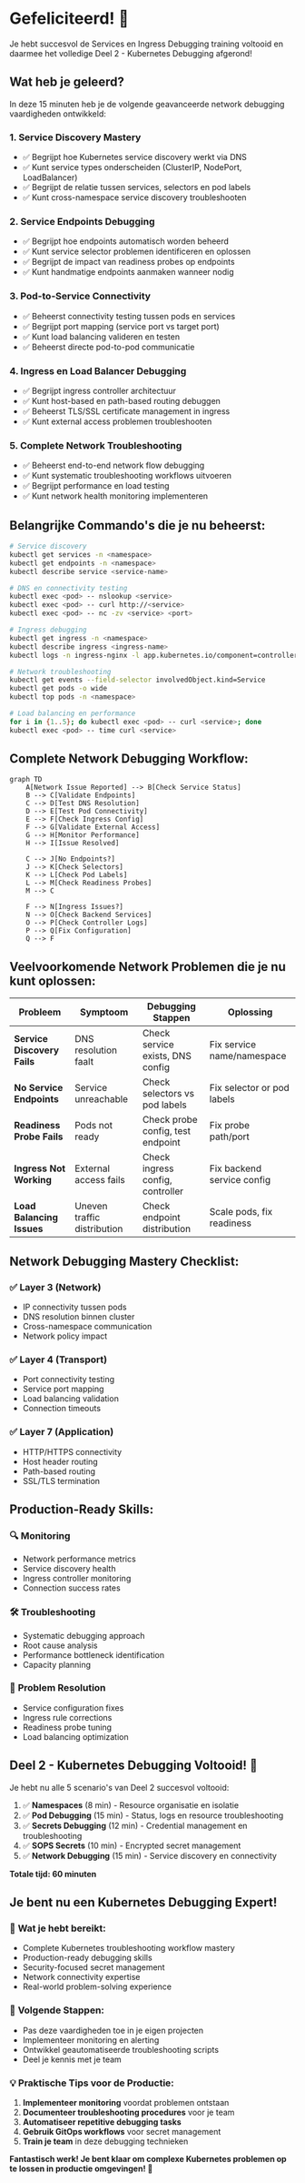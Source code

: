 # Gefeliciteerd! 🎉

Je hebt succesvol de Services en Ingress Debugging training voltooid en daarmee het volledige Deel 2 - Kubernetes Debugging afgerond!

## Wat heb je geleerd?

In deze 15 minuten heb je de volgende geavanceerde network debugging vaardigheden ontwikkeld:

### 1. Service Discovery Mastery
- ✅ Begrijpt hoe Kubernetes service discovery werkt via DNS
- ✅ Kunt service types onderscheiden (ClusterIP, NodePort, LoadBalancer)
- ✅ Begrijpt de relatie tussen services, selectors en pod labels
- ✅ Kunt cross-namespace service discovery troubleshooten

### 2. Service Endpoints Debugging
- ✅ Begrijpt hoe endpoints automatisch worden beheerd
- ✅ Kunt service selector problemen identificeren en oplossen
- ✅ Begrijpt de impact van readiness probes op endpoints
- ✅ Kunt handmatige endpoints aanmaken wanneer nodig

### 3. Pod-to-Service Connectivity
- ✅ Beheerst connectivity testing tussen pods en services
- ✅ Begrijpt port mapping (service port vs target port)
- ✅ Kunt load balancing valideren en testen
- ✅ Beheerst directe pod-to-pod communicatie

### 4. Ingress en Load Balancer Debugging
- ✅ Begrijpt ingress controller architectuur
- ✅ Kunt host-based en path-based routing debuggen
- ✅ Beheerst TLS/SSL certificate management in ingress
- ✅ Kunt external access problemen troubleshooten

### 5. Complete Network Troubleshooting
- ✅ Beheerst end-to-end network flow debugging
- ✅ Kunt systematic troubleshooting workflows uitvoeren
- ✅ Begrijpt performance en load testing
- ✅ Kunt network health monitoring implementeren

## Belangrijke Commando's die je nu beheerst:

```bash
# Service discovery
kubectl get services -n <namespace>
kubectl get endpoints -n <namespace>
kubectl describe service <service-name>

# DNS en connectivity testing
kubectl exec <pod> -- nslookup <service>
kubectl exec <pod> -- curl http://<service>
kubectl exec <pod> -- nc -zv <service> <port>

# Ingress debugging
kubectl get ingress -n <namespace>
kubectl describe ingress <ingress-name>
kubectl logs -n ingress-nginx -l app.kubernetes.io/component=controller

# Network troubleshooting
kubectl get events --field-selector involvedObject.kind=Service
kubectl get pods -o wide
kubectl top pods -n <namespace>

# Load balancing en performance
for i in {1..5}; do kubectl exec <pod> -- curl <service>; done
kubectl exec <pod> -- time curl <service>
```

## Complete Network Debugging Workflow:

```mermaid
graph TD
    A[Network Issue Reported] --> B[Check Service Status]
    B --> C[Validate Endpoints]
    C --> D[Test DNS Resolution]
    D --> E[Test Pod Connectivity]
    E --> F[Check Ingress Config]
    F --> G[Validate External Access]
    G --> H[Monitor Performance]
    H --> I[Issue Resolved]
    
    C --> J[No Endpoints?]
    J --> K[Check Selectors]
    K --> L[Check Pod Labels]
    L --> M[Check Readiness Probes]
    M --> C
    
    F --> N[Ingress Issues?]
    N --> O[Check Backend Services]
    O --> P[Check Controller Logs]
    P --> Q[Fix Configuration]
    Q --> F
```

## Veelvoorkomende Network Problemen die je nu kunt oplossen:

| Probleem | Symptoom | Debugging Stappen | Oplossing |
|----------|----------|-------------------|-----------|
| **Service Discovery Fails** | DNS resolution faalt | Check service exists, DNS config | Fix service name/namespace |
| **No Service Endpoints** | Service unreachable | Check selectors vs pod labels | Fix selector or pod labels |
| **Readiness Probe Fails** | Pods not ready | Check probe config, test endpoint | Fix probe path/port |
| **Ingress Not Working** | External access fails | Check ingress config, controller | Fix backend service config |
| **Load Balancing Issues** | Uneven traffic distribution | Check endpoint distribution | Scale pods, fix readiness |

## Network Debugging Mastery Checklist:

### ✅ **Layer 3 (Network)**
- IP connectivity tussen pods
- DNS resolution binnen cluster
- Cross-namespace communication
- Network policy impact

### ✅ **Layer 4 (Transport)**
- Port connectivity testing
- Service port mapping
- Load balancing validation
- Connection timeouts

### ✅ **Layer 7 (Application)**
- HTTP/HTTPS connectivity
- Host header routing
- Path-based routing
- SSL/TLS termination

## Production-Ready Skills:

### 🔍 **Monitoring**
- Network performance metrics
- Service discovery health
- Ingress controller monitoring
- Connection success rates

### 🛠️ **Troubleshooting**
- Systematic debugging approach
- Root cause analysis
- Performance bottleneck identification
- Capacity planning

### 🔧 **Problem Resolution**
- Service configuration fixes
- Ingress rule corrections
- Readiness probe tuning
- Load balancing optimization

## Deel 2 - Kubernetes Debugging Voltooid! 🚀

Je hebt nu alle 5 scenario's van Deel 2 succesvol voltooid:

1. ✅ **Namespaces** (8 min) - Resource organisatie en isolatie
2. ✅ **Pod Debugging** (15 min) - Status, logs en resource troubleshooting
3. ✅ **Secrets Debugging** (12 min) - Credential management en troubleshooting
4. ✅ **SOPS Secrets** (10 min) - Encrypted secret management
5. ✅ **Network Debugging** (15 min) - Service discovery en connectivity

**Totale tijd: 60 minuten**

## Je bent nu een Kubernetes Debugging Expert!

### 🎯 **Wat je hebt bereikt:**
- Complete Kubernetes troubleshooting workflow mastery
- Production-ready debugging skills
- Security-focused secret management
- Network connectivity expertise
- Real-world problem-solving experience

### 🚀 **Volgende Stappen:**
- Pas deze vaardigheden toe in je eigen projecten
- Implementeer monitoring en alerting
- Ontwikkel geautomatiseerde troubleshooting scripts
- Deel je kennis met je team

### 💡 **Praktische Tips voor de Productie:**
1. **Implementeer monitoring** voordat problemen ontstaan
2. **Documenteer troubleshooting procedures** voor je team
3. **Automatiseer repetitive debugging tasks**
4. **Gebruik GitOps workflows** voor secret management
5. **Train je team** in deze debugging technieken

**Fantastisch werk! Je bent klaar om complexe Kubernetes problemen op te lossen in productie omgevingen! 🎊**